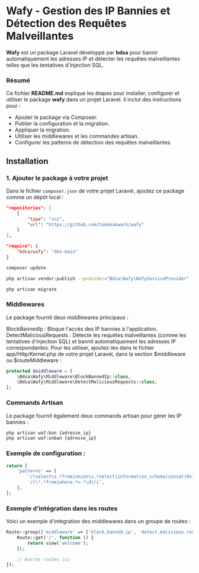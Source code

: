 # Wafy - Gestion des IP Bannies et Détection des Requêtes Malveillantes

**Wafy** est un package Laravel développé par **bdsa** pour bannir automatiquement les adresses IP et détecter les requêtes malveillantes telles que les tentatives d'injection SQL.

### Résumé

Ce fichier **README.md** explique les étapes pour installer, configurer et utiliser le package **wafy** dans un projet Laravel. Il inclut des instructions pour :

- Ajouter le package via Composer.
- Publier la configuration et la migration.
- Appliquer la migration.
- Utiliser les middlewares et les commandes artisan.
- Configurer les patterns de détection des requêtes malveillantes.

## Installation

### 1. Ajouter le package à votre projet

Dans le fichier `composer.json` de votre projet Laravel, ajoutez ce package comme un dépôt local :

```json
"repositories": [
    {
        "type": "vcs",
        "url": "https://github.com/tomakakwark/wafy"
    }
],
```

```json
"require": {
    "bdsa/wafy": "dev-main"
}
```

```bash
composer update

php artisan vendor:publish --provider="Bdsa\Wafy\WafyServiceProvider"

php artisan migrate
```

### Middlewares

Le package fournit deux middlewares principaux :

BlockBannedIp : Bloque l'accès des IP bannies à l'application.
DetectMaliciousRequests : Détecte les requêtes malveillantes (comme les tentatives d'injection SQL) et bannit automatiquement les adresses IP correspondantes.
Pour les utiliser, ajoutez-les dans le fichier app/Http/Kernel.php de votre projet Laravel, dans la section $middleware ou $routeMiddleware :

```php
protected $middleware = [
    \Bdsa\Wafy\Middleware\BlockBannedIp::class,
    \Bdsa\Wafy\Middleware\DetectMaliciousRequests::class,
];
```

### Commands Artisan

Le package fournit également deux commands artisan pour gérer les IP bannies :

```bash
php artisan waf:ban {adresse_ip}
php artisan waf:unban {adresse_ip}
```


### Exemple de configuration :
```php
return [
    'patterns' => [
        '/(select\s.*from|union\s.*select|information_schema|concat|0x)/i',
        '/(\*.*from|where.*=.*\d)/i',
    ],
];
```



### Exemple d'intégration dans les routes
Voici un exemple d'intégration des middlewares dans un groupe de routes :

```php
Route::group(['middleware' => ['block.banned.ip', 'detect.malicious.requests']], function () {
    Route::get('/', function () {
        return view('welcome');
    });

    // Autres routes ici
});
```

